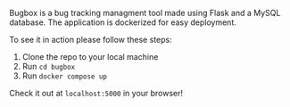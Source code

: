 Bugbox is a bug tracking managment tool made using Flask and a MySQL database. The application is dockerized for easy deployment.

To see it in action please follow these steps:
1. Clone the repo to your local machine
2. Run `cd bugbox`
3. Run `docker compose up`

Check it out at `localhost:5000` in your browser!
